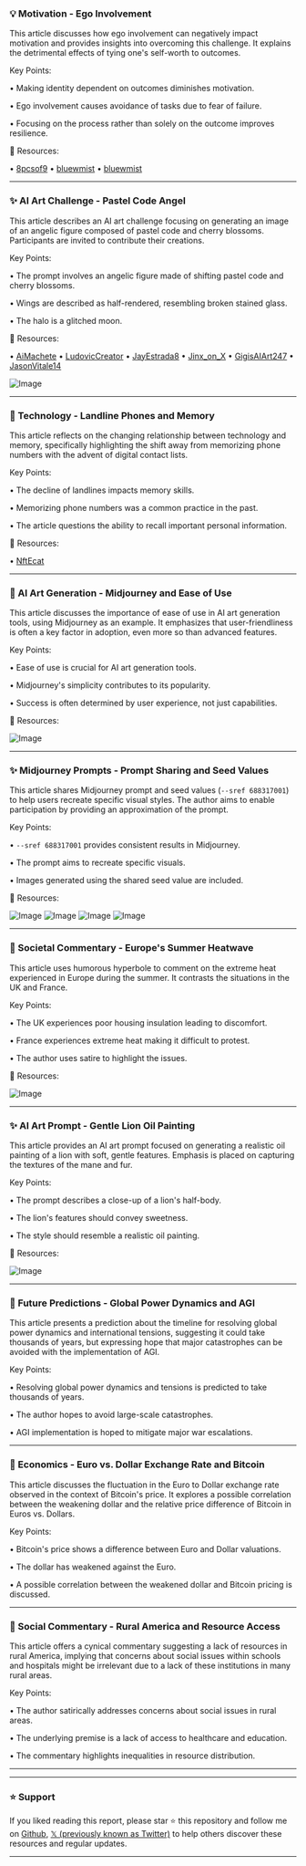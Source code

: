 ### 💡 Motivation - Ego Involvement

This article discusses how ego involvement can negatively impact motivation and provides insights into overcoming this challenge.  It explains the detrimental effects of tying one's self-worth to outcomes.

Key Points:

• Making identity dependent on outcomes diminishes motivation.


•  Ego involvement causes avoidance of tasks due to fear of failure.


• Focusing on the process rather than solely on the outcome improves resilience.



🔗 Resources:

• [8pcsof9](https://x.com/8pcsof9)
• [bluewmist](https://x.com/bluewmist)
• [bluewmist](https://x.com/bluewmist/status/1938988769958600759)


---
### ✨ AI Art Challenge - Pastel Code Angel

This article describes an AI art challenge focusing on generating an image of an angelic figure composed of pastel code and cherry blossoms.  Participants are invited to contribute their creations.

Key Points:

• The prompt involves an angelic figure made of shifting pastel code and cherry blossoms.


• Wings are described as half-rendered, resembling broken stained glass.


• The halo is a glitched moon.



🔗 Resources:

• [AiMachete](https://x.com/AiMachete/status/1938945638147772560)
• [LudovicCreator](https://x.com/LudovicCreator)
• [JayEstrada8](https://x.com/JayEstrada8)
• [Jinx_on_X](https://x.com/Jinx_on_X)
• [GigisAIArt247](https://x.com/GigisAIArt247)
• [JasonVitale14](https://x.com/JasonVitale14)

![Image](https://pbs.twimg.com/media/GuiEuh-WIAAsTL3?format=jpg&name=small)


---
### 🤖 Technology - Landline Phones and Memory

This article reflects on the changing relationship between technology and memory, specifically highlighting the shift away from memorizing phone numbers with the advent of digital contact lists.

Key Points:

• The decline of landlines impacts memory skills.


•  Memorizing phone numbers was a common practice in the past.


•  The article questions the ability to recall important personal information.



🔗 Resources:

• [NftEcat](https://x.com/NftEcat/status/1939303496051724699)


---
### 🚀 AI Art Generation - Midjourney and Ease of Use

This article discusses the importance of ease of use in AI art generation tools, using Midjourney as an example.  It emphasizes that user-friendliness is often a key factor in adoption, even more so than advanced features.

Key Points:

• Ease of use is crucial for AI art generation tools.


• Midjourney's simplicity contributes to its popularity.


•  Success is often determined by user experience, not just capabilities.



🔗 Resources:

![Image](https://pbs.twimg.com/ext_tw_video_thumb/1939208799815942144/pu/img/GKX8t9KjLGE7z4et.jpg)


---
### ✨ Midjourney Prompts - Prompt Sharing and Seed Values

This article shares Midjourney prompt and seed values (`--sref 688317001`) to help users recreate specific visual styles. The author aims to enable participation by providing an approximation of the prompt.

Key Points:

•  `--sref 688317001` provides consistent results in Midjourney.


•  The prompt aims to recreate specific visuals.


•  Images generated using the shared seed value are included.



🔗 Resources:

![Image](https://pbs.twimg.com/media/GudpmMfXgAAFexb?format=jpg&name=360x360)
![Image](https://pbs.twimg.com/media/GudpRgGWgAM9Flw?format=jpg&name=360x360)
![Image](https://pbs.twimg.com/media/GudpRgXWgAQ3qRy?format=jpg&name=360x360)
![Image](https://pbs.twimg.com/media/GudpRglXAAAjZlG?format=jpg&name=360x360)


---
### 🤖 Societal Commentary - Europe's Summer Heatwave

This article uses humorous hyperbole to comment on the extreme heat experienced in Europe during the summer.  It contrasts the situations in the UK and France.

Key Points:

•  The UK experiences poor housing insulation leading to discomfort.


•  France experiences extreme heat making it difficult to protest.


•  The author uses satire to highlight the issues.



🔗 Resources:

![Image](https://pbs.twimg.com/media/GunHsJzWUAAK-V0?format=jpg&name=small)


---
### ✨ AI Art Prompt - Gentle Lion Oil Painting

This article provides an AI art prompt focused on generating a realistic oil painting of a lion with soft, gentle features.  Emphasis is placed on capturing the textures of the mane and fur.

Key Points:

•  The prompt describes a close-up of a lion's half-body.


•  The lion's features should convey sweetness.


•  The style should resemble a realistic oil painting.



🔗 Resources:

![Image](https://pbs.twimg.com/media/GunAm0zaMAAhyFN?format=jpg&name=small)


---
### 🤖 Future Predictions - Global Power Dynamics and AGI

This article presents a prediction about the timeline for resolving global power dynamics and international tensions, suggesting it could take thousands of years, but expressing hope that major catastrophes can be avoided with the implementation of AGI.

Key Points:

•  Resolving global power dynamics and tensions is predicted to take thousands of years.


•  The author hopes to avoid large-scale catastrophes.


•  AGI implementation is hoped to mitigate major war escalations.



---
### 🤖 Economics - Euro vs. Dollar Exchange Rate and Bitcoin

This article discusses the fluctuation in the Euro to Dollar exchange rate observed in the context of Bitcoin's price.  It explores a possible correlation between the weakening dollar and the relative price difference of Bitcoin in Euros vs. Dollars.

Key Points:

• Bitcoin's price shows a difference between Euro and Dollar valuations.


•  The dollar has weakened against the Euro.


•  A possible correlation between the weakened dollar and Bitcoin pricing is discussed.


---
### 🤖 Social Commentary - Rural America and Resource Access

This article offers a cynical commentary suggesting a lack of resources in rural America, implying that concerns about social issues within schools and hospitals might be irrelevant due to a lack of these institutions in many rural areas.

Key Points:

• The author satirically addresses concerns about social issues in rural areas.


•  The underlying premise is a lack of access to healthcare and education.


•  The commentary highlights inequalities in resource distribution.


---


---

### ⭐️ Support

If you liked reading this report, please star ⭐️ this repository and follow me on [Github](https://github.com/Drix10), [𝕏 (previously known as Twitter)](https://x.com/DRIX_10_) to help others discover these resources and regular updates.

---